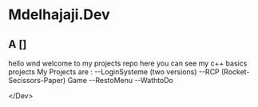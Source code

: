 # Mdelhajaji.Dev
A []
---

hello wnd welcome to my projects repo
here you can see my c++ basics projects
My Projects are : 
--LoginSysteme (two versions)
--RCP (Rocket-Secissors-Paper) Game
--RestoMenu
--WathtoDo

<\/Dev>
